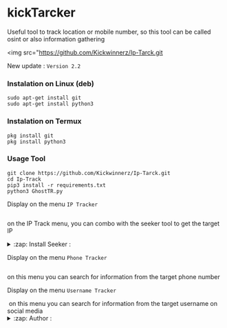 # kickTarcker
Useful tool to track location or mobile number, so this tool can be called osint or also information gathering

<img src="https://github.com/Kickwinnerz/Ip-Tarck.git

New update :
```Version 2.2```

### Instalation on Linux (deb)
```
sudo apt-get install git
sudo apt-get install python3
```

### Instalation on Termux
```
pkg install git
pkg install python3
```

### Usage Tool
```
git clone https://github.com/Kickwinnerz/Ip-Tarck.git
cd Ip-Track
pip3 install -r requirements.txt
python3 GhostTR.py
```

Display on the menu ```IP Tracker```

<img src="" />

on the IP Track menu, you can combo with the seeker tool to get the target IP
<details>
<summary>:zap: Install Seeker :</summary>
- <strong><a href="https://github.com/t/seeker">Get Seeker</a></strong>
</details>

Display on the menu ```Phone Tracker```

<img src="" />

on this menu you can search for information from the target phone number

Display on the menu ```Username Tracker```

<img src=""/>
on this menu you can search for information from the target username on social media

<details>
<summary>:zap: Author :</summary>
- <strong><a href="https://github.com/Kickwinnerz">HunxByts</a></strong>
</details>
